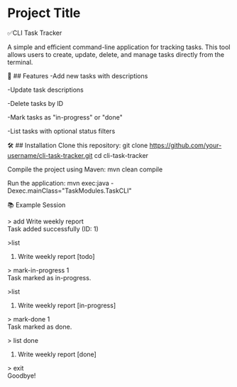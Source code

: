# Project Title

✅CLI Task Tracker

A simple and efficient command-line application for tracking tasks. This tool allows users to create, update, delete, and manage tasks directly from the terminal.

🚀  ## Features
-Add new tasks with descriptions

-Update task descriptions

-Delete tasks by ID

-Mark tasks as "in-progress" or "done"

-List tasks with optional status filters

🛠️ ## Installation
Clone this repository:
git clone <https://github.com/your-username/cli-task-tracker.git>
cd cli-task-tracker

Compile the project using Maven:
mvn clean compile  

Run the application:
mvn exec:java -Dexec.mainClass="TaskModules.TaskCLI"  

📚 Example Session

&gt; add Write weekly report  
Task added successfully (ID: 1)  

&gt;list  

1. Write weekly report [todo]  

&gt; mark-in-progress 1  
Task marked as in-progress.  

&gt;list  

1. Write weekly report [in-progress]  

&gt; mark-done 1  
Task marked as done.  

&gt; list done  

1. Write weekly report [done]  

&gt; exit  
Goodbye!  
